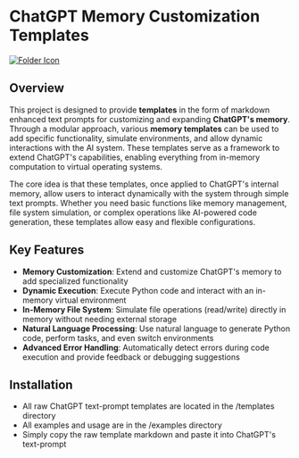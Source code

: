 # ChatGPT Memory Customization Templates

[![Folder Icon](https://img.icons8.com/?size=100&id=kTuxVYRKeKEY&format=png&color=000000)](https://selmaintelligence.github.io/chatgpt_memory_templates/)
## Overview
This project is designed to provide **templates** in the form of markdown enhanced text prompts for customizing and expanding **ChatGPT's memory**. Through a modular approach, various **memory templates** can be used to add specific functionality, simulate environments, and allow dynamic interactions with the AI system. These templates serve as a framework to extend ChatGPT's capabilities, enabling everything from in-memory computation to virtual operating systems.

The core idea is that these templates, once applied to ChatGPT's internal memory, allow users to interact dynamically with the system through simple text prompts. Whether you need basic functions like memory management, file system simulation, or complex operations like AI-powered code generation, these templates allow easy and flexible configurations.

## Key Features
- **Memory Customization**: Extend and customize ChatGPT's memory to add specialized functionality
- **Dynamic Execution**: Execute Python code and interact with an in-memory virtual environment
- **In-Memory File System**: Simulate file operations (read/write) directly in memory without needing external storage
- **Natural Language Processing**: Use natural language to generate Python code, perform tasks, and even switch environments
- **Advanced Error Handling**: Automatically detect errors during code execution and provide feedback or debugging suggestions

## Installation
- All raw ChatGPT text-prompt templates are located in the /templates directory
- All examples and usage are in the /examples directory
- Simply copy the raw template markdown and paste it into ChatGPT's text-prompt

